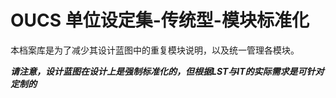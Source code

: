 # OUCS 单位设定集-传统型-模块标准化

本档案库是为了减少其设计蓝图中的重复模块说明，以及统一管理各模块。

***请注意，设计蓝图在设计上是强制标准化的，但根据LST与IT的实际需求是可针对定制的***



